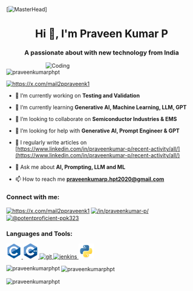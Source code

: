 [![MasterHead](https://repository-images.githubusercontent.com/588181932/e36ec678-7984-4cdd-8e4c-a3932772ff8e)]
<h1 align="center">Hi 👋, I'm Praveen Kumar P</h1>
<h3 align="center">A passionate about with new technology from India</h3>
<img align="right" alt="Coding" width="400" src="https://user-images.githubusercontent.com/74038190/219923823-bf1ce878-c6b8-4faa-be07-93e6b1006521.gif">

<p align="left"> <img src="https://komarev.com/ghpvc/?username=praveenkumarphpt&label=Profile%20views&color=0e75b6&style=flat" alt="praveenkumarphpt" /> </p>

<p align="left"> <a href="https://twitter.com/https://x.com/mail2ppraveenk1" target="blank"><img src="https://img.shields.io/twitter/follow/https://x.com/mail2ppraveenk1?logo=twitter&style=for-the-badge" alt="https://x.com/mail2ppraveenk1" /></a> </p>

- 🔭 I’m currently working on **Testing and Validation**

- 🌱 I’m currently learning **Generative AI, Machine Learning, LLM, GPT**

- 👯 I’m looking to collaborate on **Semiconductor Industries & EMS**

- 🤝 I’m looking for help with **Generative AI, Prompt Engineer & GPT**

- 📝 I regularly write articles on [https://www.linkedin.com/in/praveenkumar-p/recent-activity/all/](https://www.linkedin.com/in/praveenkumar-p/recent-activity/all/)

- 💬 Ask me about **AI, Prompting, LLM and ML**

- 📫 How to reach me **praveenkumarp.hpt2020@gmail.com**

<h3 align="left">Connect with me:</h3>
<p align="left">
<a href="https://twitter.com/https://x.com/mail2ppraveenk1" target="blank"><img align="center" src="https://raw.githubusercontent.com/rahuldkjain/github-profile-readme-generator/master/src/images/icons/Social/twitter.svg" alt="https://x.com/mail2ppraveenk1" height="30" width="40" /></a>
<a href="https://linkedin.com/in//in/praveenkumar-p/" target="blank"><img align="center" src="https://raw.githubusercontent.com/rahuldkjain/github-profile-readme-generator/master/src/images/icons/Social/linked-in-alt.svg" alt="/in/praveenkumar-p/" height="30" width="40" /></a>
<a href="https://www.youtube.com/c/@potentproficient-ppk323" target="blank"><img align="center" src="https://raw.githubusercontent.com/rahuldkjain/github-profile-readme-generator/master/src/images/icons/Social/youtube.svg" alt="@potentproficient-ppk323" height="30" width="40" /></a>
</p>

<h3 align="left">Languages and Tools:</h3>
<p align="left"> <a href="https://www.cprogramming.com/" target="_blank" rel="noreferrer"> <img src="https://raw.githubusercontent.com/devicons/devicon/master/icons/c/c-original.svg" alt="c" width="40" height="40"/> </a> <a href="https://www.w3schools.com/cpp/" target="_blank" rel="noreferrer"> <img src="https://raw.githubusercontent.com/devicons/devicon/master/icons/cplusplus/cplusplus-original.svg" alt="cplusplus" width="40" height="40"/> </a> <a href="https://git-scm.com/" target="_blank" rel="noreferrer"> <img src="https://www.vectorlogo.zone/logos/git-scm/git-scm-icon.svg" alt="git" width="40" height="40"/> </a> <a href="https://www.jenkins.io" target="_blank" rel="noreferrer"> <img src="https://www.vectorlogo.zone/logos/jenkins/jenkins-icon.svg" alt="jenkins" width="40" height="40"/> </a> <a href="https://www.python.org" target="_blank" rel="noreferrer"> <img src="https://raw.githubusercontent.com/devicons/devicon/master/icons/python/python-original.svg" alt="python" width="40" height="40"/> </a> </p>

<p><img align="left" src="https://github-readme-stats.vercel.app/api/top-langs?username=praveenkumarphpt&show_icons=true&locale=en&layout=compact" alt="praveenkumarphpt" /></p>

<p>&nbsp;<img align="center" src="https://github-readme-stats.vercel.app/api?username=praveenkumarphpt&show_icons=true&locale=en" alt="praveenkumarphpt" /></p>

<p><img align="center" src="https://github-readme-streak-stats.herokuapp.com/?user=praveenkumarphpt&" alt="praveenkumarphpt" /></p>

